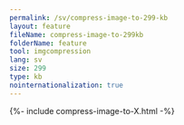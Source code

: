 ```yaml
---
permalink: /sv/compress-image-to-299-kb
layout: feature
fileName: compress-image-to-299kb
folderName: feature
tool: imgcompression
lang: sv
size: 299
type: kb
nointernationalization: true
---
```

{%- include compress-image-to-X.html -%}
      